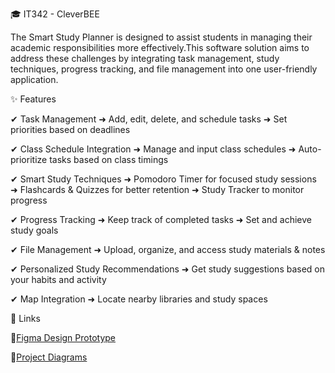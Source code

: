 🎓 IT342 - CleverBEE

The Smart Study Planner is designed to assist students in managing their academic responsibilities more effectively.This software solution aims to address these challenges by integrating task management, study techniques, progress tracking, and file management into one user-friendly application.

✨ Features

✔ Task Management
➜ Add, edit, delete, and schedule tasks
➜ Set priorities based on deadlines

✔ Class Schedule Integration
➜ Manage and input class schedules
➜ Auto-prioritize tasks based on class timings

✔ Smart Study Techniques
➜ Pomodoro Timer for focused study sessions
➜ Flashcards & Quizzes for better retention
➜ Study Tracker to monitor progress

✔ Progress Tracking
➜ Keep track of completed tasks
➜ Set and achieve study goals

✔ File Management
➜ Upload, organize, and access study materials & notes

✔ Personalized Study Recommendations
➜ Get study suggestions based on your habits and activity

✔ Map Integration
➜ Locate nearby libraries and study spaces


🔗 Links

📌[Figma Design Prototype](https://www.figma.com/design/zjQfk1xaXCdfk7IGhUNlK2/Untitled?t=qYEGedrjH6AWfpkv-1&fbclid=IwZXh0bgNhZW0CMTEAAR0CsDHS4bFWRVtGosbJcoIQ5D8LcVh-01hROeGxKm3CkAsw1wXhXLPsBZ0_aem_UukHkooUgT1SE7VZig1oUQ)


    
📌[Project Diagrams](URL)

